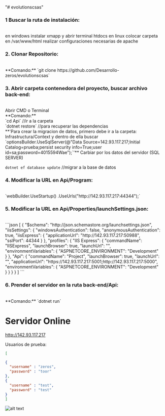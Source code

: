 "# evolutionscsas" 



<h3>1 Buscar la ruta de instalación: </h3>
<br>
en windows instalar xmapp y abrir terminal htdocs
en linux colocar carpeta en /var/www/html 
realizar configuraciones necesarias de apache

<h3>2. Clonar Repositorio: </h3>
<br>
**Comando:**
`git clone https://github.com/Desarrollo-zeros/evolutionscsas`




<h3>3. Abrir carpeta contenedora del proyecto, buscar archivo back-end: </h3>
<br>
Abrir CMD o Terminal
<br>
**Comando:**
<br>
`cd Api`  //ir a la carpeta
<br>
`dotnet restore` //para recuperar las dependencias
<br>
**'Para crear la migracion de datos, primero debe ir a la carpeta:
 Infrastructura/Context y dentro de ella buscar `optionsBuilder.UseSqlServer(@"Data Source=142.93.117.217;Initial Catalog=prueba;persist security info=True;user id=sa;password=4015594Wae");`'**
Carbiar por los datos del servidor (SQL SERVER)
<br>

`dotnet ef database update` //migrar a la base de datos



<h3>4. Modificar la URL en Api/Program: </h3>
<br>
`webBuilder.UseStartup<Startup>()
                        .UseUrls("http://142.93.117.217:44344");`
<br>

<h3>5. Modificar la URL en Api/Properties/launchSettings.json: </h3>
<br>
```json
[
{
   "$schema": "http://json.schemastore.org/launchsettings.json",
   "iisSettings": {
     "windowsAuthentication": false,
     "anonymousAuthentication": true,
     "iisExpress": {
       "applicationUrl": "http://142.93.117.217:50988",
       "sslPort": 44344
     }
   },
   "profiles": {
     "IIS Express": {
       "commandName": "IISExpress",
       "launchBrowser": true,
       "launchUrl": "",
       "environmentVariables": {
         "ASPNETCORE_ENVIRONMENT": "Development"
       }
     },
     "Api": {
       "commandName": "Project",
       "launchBrowser": true,
       "launchUrl": "",
       "applicationUrl": "https://142.93.117.217:5001;http://142.93.117.217:5000",
       "environmentVariables": {
         "ASPNETCORE_ENVIRONMENT": "Development"
       }
     }
   }
 }
]
```
<h3>6. Prender el servidor en la ruta back-end/Api: </h3>
<br>
**Comando:**
`dotnet run`


<h1>Servidor Online</h1>

http://142.93.117.217

Usuarios de prueba:

```json
[

{
  "username" : "zeros",
  "password" : "toor"
},
{
  "username" : "test",
  "password" : "test"
}
]
```

![alt text](142.93.117.217/map.PNG)

